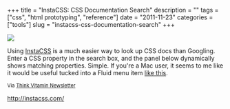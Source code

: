 +++
title = "InstaCSS: CSS Documentation Search"
description = ""
tags = ["css", "html prototyping", "reference"]
date = "2011-11-23"
categories = ["tools"]
slug = "instacss-css-documentation-search"
+++


<div class="screenshot"><a href="http://instacss.com/"><img src="/media/tools/external/instacss.png" /></a></div>
<p>Using <a href="http://instacss.com/">InstaCSS</a> is a much easier way to look up CSS docs than Googling. Enter a CSS property in the search box, and the panel below dynamically shows matching properties. Simple. If you're a Mac user, it seems to me like it would be useful tucked into a Fluid menu item <a href="../../notebook/creating-google-menubar-application.html">like this</a>. </p>
<p><small>Via <a href="http://thinkvitamin.com/">Think Vitamin Newsletter</a></small></p>
  
<p><a href="http://instacss.com/">http://instacss.com/</a></p>
      
